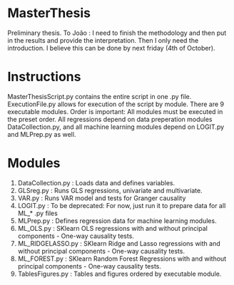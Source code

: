# MasterThesis
Preliminary thesis. 
To João : I need to finish the methodology and then put in the results and provide the interpretation. Then I only need the introduction. I believe this can be done by next friday (4th of October).  

# Instructions
MasterThesisScript.py contains the entire script in one .py file.
ExecutionFile.py allows for execution of the script by module. There are 9 executable modules.
Order is important: All modules must be executed in the preset order.
All regressions depend on data preperation modules DataCollection.py,
and all machine learning modules depend on LOGIT.py and MLPrep.py as well. 

# Modules
1. DataCollection.py : Loads data and defines variables. 
2. GLSreg.py : Runs GLS regressions, univariate and multivariate.
3. VAR.py : Runs VAR model and tests for Granger causality
4. LOGIT.py : To be deprecated: For now, just run it to prepare data for all ML_* .py files
5. MLPrep.py : Defines regression data for machine learning modules.
6. ML_OLS.py : SKlearn OLS regressions with and without principal components - One-way causality tests.
7. ML_RIDGELASSO.py : SKlearn Ridge and Lasso regressions with and without principal components - One-way causality tests.
8. ML_FOREST.py : SKlearn Random Forest Regressions with and without principal components - One-way causality tests.
9. TablesFigures.py : Tables and figures ordered by executable module. 
